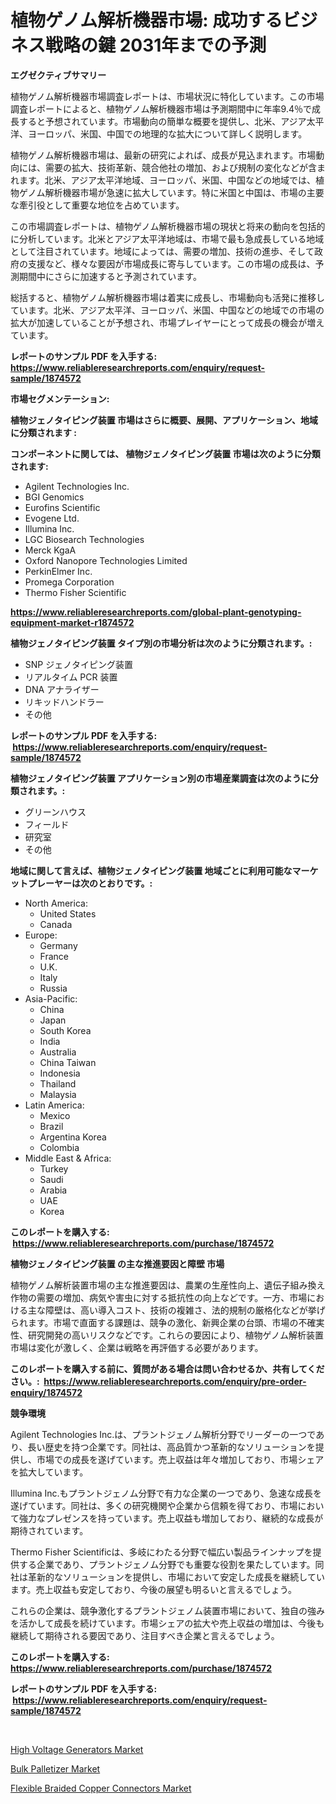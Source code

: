 <p><h1>植物ゲノム解析機器市場: 成功するビジネス戦略の鍵 2031年までの予測</h1></p><p><strong>エグゼクティブサマリー</strong></p>
<p><p>植物ゲノム解析機器市場調査レポートは、市場状況に特化しています。この市場調査レポートによると、植物ゲノム解析機器市場は予測期間中に年率9.4％で成長すると予想されています。市場動向の簡単な概要を提供し、北米、アジア太平洋、ヨーロッパ、米国、中国での地理的な拡大について詳しく説明します。</p><p>植物ゲノム解析機器市場は、最新の研究によれば、成長が見込まれます。市場動向には、需要の拡大、技術革新、競合他社の増加、および規制の変化などが含まれます。北米、アジア太平洋地域、ヨーロッパ、米国、中国などの地域では、植物ゲノム解析機器市場が急速に拡大しています。特に米国と中国は、市場の主要な牽引役として重要な地位を占めています。</p><p>この市場調査レポートは、植物ゲノム解析機器市場の現状と将来の動向を包括的に分析しています。北米とアジア太平洋地域は、市場で最も急成長している地域として注目されています。地域によっては、需要の増加、技術の進歩、そして政府の支援など、様々な要因が市場成長に寄与しています。この市場の成長は、予測期間中にさらに加速すると予測されています。</p><p>総括すると、植物ゲノム解析機器市場は着実に成長し、市場動向も活発に推移しています。北米、アジア太平洋、ヨーロッパ、米国、中国などの地域での市場の拡大が加速していることが予想され、市場プレイヤーにとって成長の機会が増えています。</p></p>
<p><strong>レポートのサンプル PDF を入手する: <a href="https://www.reliableresearchreports.com/enquiry/request-sample/1874572">https://www.reliableresearchreports.com/enquiry/request-sample/1874572</a></strong></p>
<p><strong>市場セグメンテーション:</strong></p>
<p><strong> 植物ジェノタイピング装置 市場はさらに概要、展開、アプリケーション、地域に分類されます :</strong></p>
<p><strong>コンポーネントに関しては、 植物ジェノタイピング装置 市場は次のように分類されます: &nbsp;</strong></p>
<p><ul><li>Agilent Technologies Inc.</li><li>BGI Genomics</li><li>Eurofins Scientific</li><li>Evogene Ltd.</li><li>Illumina Inc.</li><li>LGC Biosearch Technologies</li><li>Merck KgaA</li><li>Oxford Nanopore Technologies Limited</li><li>PerkinElmer Inc.</li><li>Promega Corporation</li><li>Thermo Fisher Scientific</li></ul></p>
<p><strong><a href="https://www.reliableresearchreports.com/global-plant-genotyping-equipment-market-r1874572">https://www.reliableresearchreports.com/global-plant-genotyping-equipment-market-r1874572</a></strong></p>
<p><strong> 植物ジェノタイピング装置 タイプ別の市場分析は次のように分類されます。:</strong></p>
<p><ul><li>SNP ジェノタイピング装置</li><li>リアルタイム PCR 装置</li><li>DNA アナライザー</li><li>リキッドハンドラー</li><li>その他</li></ul></p>
<p><strong>レポートのサンプル PDF を入手する: &nbsp;<a href="https://www.reliableresearchreports.com/enquiry/request-sample/1874572">https://www.reliableresearchreports.com/enquiry/request-sample/1874572</a></strong></p>
<p><strong> 植物ジェノタイピング装置 アプリケーション別の市場産業調査は次のように分類されます。:</strong></p>
<p><ul><li>グリーンハウス</li><li>フィールド</li><li>研究室</li><li>その他</li></ul></p>
<p><strong>地域に関して言えば、植物ジェノタイピング装置 地域ごとに利用可能なマーケットプレーヤーは次のとおりです。:</strong></p>
<p><ul>
    <li>
        North America:
        <ul>
            <li>United States</li>
            <li>Canada</li>
        </ul>
    </li>
    <li>
        Europe:
        <ul>
            <li>Germany</li>
            <li>France</li>
            <li>U.K.</li>
            <li>Italy</li>
            <li>Russia</li>
        </ul>
    </li>
    <li>
        Asia-Pacific:
        <ul>
            <li>China</li>
            <li>Japan</li>
            <li>South Korea</li>
            <li>India</li>
            <li>Australia</li>
            <li>China Taiwan</li>
            <li>Indonesia</li>
            <li>Thailand</li>
            <li>Malaysia</li>
        </ul>
    </li>
    <li>
        Latin America:
        <ul>
            <li>Mexico</li>
            <li>Brazil</li>
            <li>Argentina Korea</li>
            <li>Colombia</li>
        </ul>
    </li>
    <li>
        Middle East & Africa:
        <ul>
            <li>Turkey</li>
            <li>Saudi</li>
            <li>Arabia</li>
            <li>UAE</li>
            <li>Korea</li>
        </ul>
    </li>
    </ul></p>
<p><strong>このレポートを購入する: &nbsp;<a href="https://www.reliableresearchreports.com/purchase/1874572">https://www.reliableresearchreports.com/purchase/1874572</a></strong></p>
<p><strong>植物ジェノタイピング装置 の主な推進要因と障壁 市場</strong></p>
<p><p>植物ゲノム解析装置市場の主な推進要因は、農業の生産性向上、遺伝子組み換え作物の需要の増加、病気や害虫に対する抵抗性の向上などです。一方、市場における主な障壁は、高い導入コスト、技術の複雑さ、法的規制の厳格化などが挙げられます。市場で直面する課題は、競争の激化、新興企業の台頭、市場の不確実性、研究開発の高いリスクなどです。これらの要因により、植物ゲノム解析装置市場は変化が激しく、企業は戦略を再評価する必要があります。</p></p>
<p><strong>このレポートを購入する前に、質問がある場合は問い合わせるか、共有してください。:&nbsp; <a href="https://www.reliableresearchreports.com/enquiry/pre-order-enquiry/1874572">https://www.reliableresearchreports.com/enquiry/pre-order-enquiry/1874572</a></strong></p>
<p><strong>競争環境</strong></p>
<p><p>Agilent Technologies Inc.は、プラントジェノム解析分野でリーダーの一つであり、長い歴史を持つ企業です。同社は、高品質かつ革新的なソリューションを提供し、市場での成長を遂げています。売上収益は年々増加しており、市場シェアを拡大しています。</p><p>Illumina Inc.もプラントジェノム分野で有力な企業の一つであり、急速な成長を遂げています。同社は、多くの研究機関や企業から信頼を得ており、市場において強力なプレゼンスを持っています。売上収益も増加しており、継続的な成長が期待されています。</p><p>Thermo Fisher Scientificは、多岐にわたる分野で幅広い製品ラインナップを提供する企業であり、プラントジェノム分野でも重要な役割を果たしています。同社は革新的なソリューションを提供し、市場において安定した成長を継続しています。売上収益も安定しており、今後の展望も明るいと言えるでしょう。</p><p>これらの企業は、競争激化するプラントジェノム装置市場において、独自の強みを活かして成長を続けています。市場シェアの拡大や売上収益の増加は、今後も継続して期待される要因であり、注目すべき企業と言えるでしょう。</p></p>
<p><strong>このレポートを購入する: &nbsp; <a href="https://www.reliableresearchreports.com/purchase/1874572">https://www.reliableresearchreports.com/purchase/1874572</a></strong></p>
<p><strong>レポートのサンプル PDF を入手する: &nbsp;<a href="https://www.reliableresearchreports.com/enquiry/request-sample/1874572">https://www.reliableresearchreports.com/enquiry/request-sample/1874572</a></strong><strong></strong></p>
<p>&nbsp;</p>
<p><p><a href="https://www.linkedin.com/pulse/analyzing-high-voltage-generators-market-global-industry-67kce?trackingId=Y37Poxg7OG094txTDpaaFA%3D%3D">High Voltage Generators Market</a></p><p><a href="https://www.linkedin.com/pulse/analyzing-bulk-palletizer-market-global-industry-perspective-g9kfe?trackingId=wVpMjxBCrdHfOMKcoyoeqA%3D%3D">Bulk Palletizer Market</a></p><p><a href="https://issuu.com/reportprime-2/docs/flexible-braided-copper-connectors-market-size-203">Flexible Braided Copper Connectors Market</a></p></p>